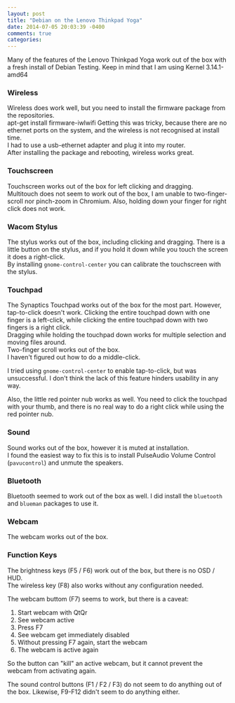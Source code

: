 ```yaml
---
layout: post
title: "Debian on the Lenovo Thinkpad Yoga"
date: 2014-07-05 20:03:39 -0400
comments: true
categories: 
---
```


Many of the features of the Lenovo Thinkpad Yoga work out of the box with a fresh install of Debian Testing.
Keep in mind that I am using Kernel 3.14.1-amd64

### Wireless

Wireless does work well, but you need to install the firmware package from the repositories.  
    apt-get install firmware-iwlwifi
Getting this was tricky, because there are no ethernet ports on the system, and the wireless is not recognised at install time.  
I had to use a usb-ethernet adapter and plug it into my router.  
After installing the package and rebooting, wireless works great.

### Touchscreen

Touchscreen works out of the box for left clicking and dragging.  
Multitouch does not seem to work out of the box, I am unable to two-finger-scroll nor pinch-zoom in Chromium.
Also, holding down your finger for right click does not work.

### Wacom Stylus

The stylus works out of the box, including clicking and dragging. There is a little button on the stylus, and if you hold it down while you touch the screen it does a right-click.  
By installing `gnome-control-center` you can calibrate the touchscreen with the stylus.

### Touchpad

The Synaptics Touchpad works out of the box for the most part. However, tap-to-click doesn't work.
Clicking the entire touchpad down with one finger is a left-click, while clicking the entire touchpad down with two fingers is a right click.  
Dragging while holding the touchpad down works for multiple selection and moving files around.  
Two-finger scroll works out of the box.  
I haven't figured out how to do a middle-click.

I tried using `gnome-control-center` to enable tap-to-click, but was unsuccessful. I don't think the lack of this feature hinders usability in any way.

Also, the little red pointer nub works as well. You need to click the touchpad with your thumb, and there is no real way to do a right click while using the red pointer nub.

### Sound

Sound works out of the box, however it is muted at installation.  
I found the easiest way to fix this is to install PulseAudio Volume Control (`pavucontrol`) and unmute the speakers.

### Bluetooth

Bluetooth seemed to work out of the box as well. I did install the `bluetooth` and `blueman` packages to use it.

### Webcam

The webcam works out of the box.

### Function Keys

The brightness keys (F5 / F6) work out of the box, but there is no OSD / HUD.  
The wireless key (F8) also works without any configuration needed.  

The webcam buttom (F7) seems to work, but there is a caveat:

 1. Start webcam with QtQr
 2. See webcam active
 3. Press F7
 4. See webcam get immediately disabled
 5. Without pressing F7 again, start the webcam
 6. The webcam is active again
 
So the button can "kill" an active webcam, but it cannot prevent the webcam from activating again.

The sound control buttons (F1 / F2 / F3) do not seem to do anything out of the box.
Likewise, F9-F12 didn't seem to do anything either.

